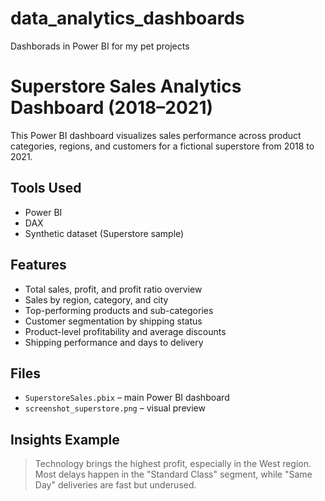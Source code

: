 # data_analytics_dashboards
Dashborads in Power BI for my pet projects

# Superstore Sales Analytics Dashboard (2018–2021)
This Power BI dashboard visualizes sales performance across product categories, regions, and customers for a fictional superstore from 2018 to 2021.

## Tools Used
- Power BI
- DAX
- Synthetic dataset (Superstore sample)

## Features
- Total sales, profit, and profit ratio overview  
- Sales by region, category, and city  
- Top-performing products and sub-categories  
- Customer segmentation by shipping status  
- Product-level profitability and average discounts  
- Shipping performance and days to delivery  

## Files
- `SuperstoreSales.pbix` – main Power BI dashboard
- `screenshot_superstore.png` – visual preview

## Insights Example
> Technology brings the highest profit, especially in the West region. Most delays happen in the "Standard Class" segment, while "Same Day" deliveries are fast but underused.
